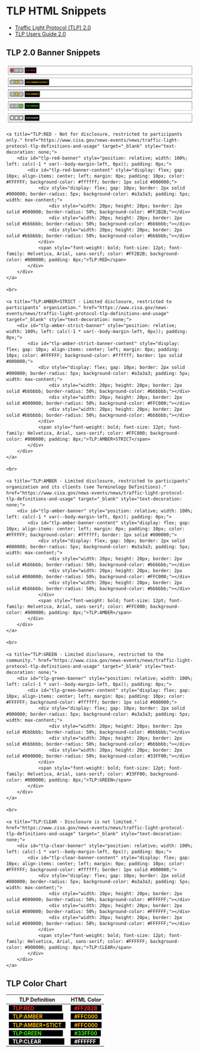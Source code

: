 # TLP HTML Snippets

- [Traffic Light Protocol (TLP) 2.0](https://www.cisa.gov/news-events/news/traffic-light-protocol-tlp-definitions-and-usage)
- [TLP Users Guide 2.0](https://www.cisa.gov/sites/default/files/2023-02/tlp-2-0-user-guide_508c.pdf)

## TLP 2.0 Banner Snippets

![TLPBanners](TLP-Banners.png)
```
<a title="TLP:RED - Not for disclosure, restricted to participants only." href="https://www.cisa.gov/news-events/news/traffic-light-protocol-tlp-definitions-and-usage" target="_blank" style="text-decoration: none;">
    <div id="tlp-red-banner" style="position: relative; width: 100%; left: calc(-1 * var(--body-margin-left, 0px)); padding: 0px;">
        <div id="tlp-red-banner-content" style="display: flex; gap: 10px; align-items: center; left; margin: 0px; padding: 10px; color: #FFFFFF; background-color: #ffffff; border: 1px solid #000000;">
            <div style="display: flex; gap: 10px; border: 2px solid #000000; border-radius: 5px; background-color: #a3a3a3; padding: 5px; width: max-content;">
                <div style="width: 20px; height: 20px; border: 2px solid #000000; border-radius: 50%; background-color: #FF2B2B;"></div>
                <div style="width: 20px; height: 20px; border: 2px solid #bbbbbb; border-radius: 50%; background-color: #bbbbbb;"></div>
                <div style="width: 20px; height: 20px; border: 2px solid #bbbbbb; border-radius: 50%; background-color: #bbbbbb;"></div>
            </div>
            <span style="font-weight: bold; font-size: 12pt; font-family: Helvetica, Arial, sans-serif; color: #FF2B2B; background-color: #000000; padding: 8px;">TLP:RED</span>
        </div>
    </div>
</a>

<br>

<a title="TLP:AMBER+STRICT - Limited disclosure, restricted to participants’ organization." href="https://www.cisa.gov/news-events/news/traffic-light-protocol-tlp-definitions-and-usage" target="_blank" style="text-decoration: none;">
    <div id="tlp-amber-strict-banner" style="position: relative; width: 100%; left: calc(-1 * var(--body-margin-left, 0px)); padding: 0px;">
        <div id="tlp-amber-strict-banner-content" style="display: flex; gap: 10px; align-items: center; left; margin: 0px; padding: 10px; color: #FFFFFF; background-color: #ffffff; border: 1px solid #000000;">
            <div style="display: flex; gap: 10px; border: 2px solid #000000; border-radius: 5px; background-color: #a3a3a3; padding: 5px; width: max-content;">
                <div style="width: 20px; height: 20px; border: 2px solid #bbbbbb; border-radius: 50%; background-color: #bbbbbb;"></div>
                <div style="width: 20px; height: 20px; border: 2px solid #000000; border-radius: 50%; background-color: #FFC000;"></div>
                <div style="width: 20px; height: 20px; border: 2px solid #bbbbbb; border-radius: 50%; background-color: #bbbbbb;"></div>
            </div>
            <span style="font-weight: bold; font-size: 12pt; font-family: Helvetica, Arial, sans-serif; color: #FFC000; background-color: #000000; padding: 8px;">TLP:AMBER+STRICT</span>
        </div>
    </div>
</a>

<br>    

<a title="TLP:AMBER - Limited disclosure, restricted to participants’ organization and its clients (see Terminology Definitions)." href="https://www.cisa.gov/news-events/news/traffic-light-protocol-tlp-definitions-and-usage" target="_blank" style="text-decoration: none;">
    <div id="tlp-amber-banner" style="position: relative; width: 100%; left: calc(-1 * var(--body-margin-left, 0px)); padding: 0px;">
        <div id="tlp-amber-banner-content" style="display: flex; gap: 10px; align-items: center; left; margin: 0px; padding: 10px; color: #FFFFFF; background-color: #ffffff; border: 1px solid #000000;">
            <div style="display: flex; gap: 10px; border: 2px solid #000000; border-radius: 5px; background-color: #a3a3a3; padding: 5px; width: max-content;">
                <div style="width: 20px; height: 20px; border: 2px solid #bbbbbb; border-radius: 50%; background-color: #bbbbbb;"></div>
                <div style="width: 20px; height: 20px; border: 2px solid #000000; border-radius: 50%; background-color: #FFC000;"></div>
                <div style="width: 20px; height: 20px; border: 2px solid #bbbbbb; border-radius: 50%; background-color: #bbbbbb;"></div>
            </div>
            <span style="font-weight: bold; font-size: 12pt; font-family: Helvetica, Arial, sans-serif; color: #FFC000; background-color: #000000; padding: 8px;">TLP:AMBER</span>
        </div>
    </div>
</a>

<br>    

<a title="TLP:GREEN - Limited disclosure, restricted to the community." href="https://www.cisa.gov/news-events/news/traffic-light-protocol-tlp-definitions-and-usage" target="_blank" style="text-decoration: none;">
    <div id="tlp-green-banner" style="position: relative; width: 100%; left: calc(-1 * var(--body-margin-left, 0px)); padding: 0px;">
        <div id="tlp-green-banner-content" style="display: flex; gap: 10px; align-items: center; left; margin: 0px; padding: 10px; color: #FFFFFF; background-color: #ffffff; border: 1px solid #000000;">
            <div style="display: flex; gap: 10px; border: 2px solid #000000; border-radius: 5px; background-color: #a3a3a3; padding: 5px; width: max-content;">
                <div style="width: 20px; height: 20px; border: 2px solid #bbbbbb; border-radius: 50%; background-color: #bbbbbb;"></div>
                <div style="width: 20px; height: 20px; border: 2px solid #bbbbbb; border-radius: 50%; background-color: #bbbbbb;"></div>
                <div style="width: 20px; height: 20px; border: 2px solid #000000; border-radius: 50%; background-color: #33FF00;"></div>
            </div>
            <span style="font-weight: bold; font-size: 12pt; font-family: Helvetica, Arial, sans-serif; color: #33FF00; background-color: #000000; padding: 8px;">TLP:GREEN</span>
        </div>
    </div>
</a>

<br>    

<a title="TLP:CLEAR - Disclosure is not limited." href="https://www.cisa.gov/news-events/news/traffic-light-protocol-tlp-definitions-and-usage" target="_blank" style="text-decoration: none;">
    <div id="tlp-clear-banner" style="position: relative; width: 100%; left: calc(-1 * var(--body-margin-left, 0px)); padding: 0px;">
        <div id="tlp-clear-banner-content" style="display: flex; gap: 10px; align-items: center; left; margin: 0px; padding: 10px; color: #FFFFFF; background-color: #ffffff; border: 1px solid #000000;">
            <div style="display: flex; gap: 10px; border: 2px solid #000000; border-radius: 5px; background-color: #a3a3a3; padding: 5px; width: max-content;">
                <div style="width: 20px; height: 20px; border: 2px solid #000000; border-radius: 50%; background-color: #FFFFFF;"></div>
                <div style="width: 20px; height: 20px; border: 2px solid #000000; border-radius: 50%; background-color: #FFFFFF;"></div>
                <div style="width: 20px; height: 20px; border: 2px solid #000000; border-radius: 50%; background-color: #FFFFFF;"></div>
            </div>
            <span style="font-weight: bold; font-size: 12pt; font-family: Helvetica, Arial, sans-serif; color: #FFFFFF; background-color: #000000; padding: 8px;">TLP:CLEAR</span>
        </div>
    </div>
</a>
```

## TLP Color Chart

**TLP Definition** | **HTML Color**
--- | ---
<span style="font-weight: bold; color: #FF2B2B; background-color: #000000; padding-left: 10px; padding-right: 75px">TLP:RED</span> | <span style="font-weight: bold; color: #FF2B2B; background-color: #000000; padding-left: 10px; padding-right: 10px">#FF2B2B</span>
<span style="font-weight: bold; color: #FFC000; background-color: #000000; padding-left: 10px; padding-right: 55px">TLP:AMBER</span> | <span style="font-weight: bold; color: #FFC000; background-color: #000000; padding-left: 10px; padding-right: 10px">#FFC000</span>
<span style="font-weight: bold; color: #FFC000; background-color: #000000; padding-left: 10px; padding-right: 10px">TLP:AMBER+STICT</span> | <span style="font-weight: bold; color: #FFC000; background-color: #000000; padding-left: 10px; padding-right: 10px">#FFC000</span>
<span style="font-weight: bold; color: #33FF00; background-color: #000000; padding-left: 10px; padding-right: 58px">TLP:GREEN</span> | <span style="font-weight: bold; color: #33FF00; background-color: #000000; padding-left: 10px; padding-right: 10px">#33FF00</span>
<span style="font-weight: bold; color: #FFFFFF; background-color: #000000; padding-left: 10px; padding-right: 62px">TLP:CLEAR</span> | <span style="font-weight: bold; color: #FFFFFF; background-color: #000000; padding-left: 10px; padding-right: 10px">#FFFFFF</span>

